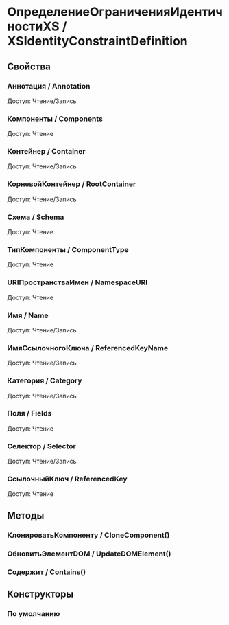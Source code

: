 
# ОпределениеОграниченияИдентичностиXS / XSIdentityConstraintDefinition
      

      
## Свойства
    
### Аннотация / Annotation
Доступ: Чтение/Запись
### Компоненты / Components
Доступ: Чтение
### Контейнер / Container
Доступ: Чтение/Запись
### КорневойКонтейнер / RootContainer
Доступ: Чтение/Запись
### Схема / Schema
Доступ: Чтение
### ТипКомпоненты / ComponentType
Доступ: Чтение
### URIПространстваИмен / NamespaceURI
Доступ: Чтение
### Имя / Name
Доступ: Чтение/Запись
### ИмяСсылочногоКлюча / ReferencedKeyName
Доступ: Чтение/Запись
### Категория / Category
Доступ: Чтение/Запись
### Поля / Fields
Доступ: Чтение
### Селектор / Selector
Доступ: Чтение/Запись
### СсылочныйКлюч / ReferencedKey
Доступ: Чтение
## Методы
    
### КлонироватьКомпоненту / CloneComponent()
    
### ОбновитьЭлементDOM / UpdateDOMElement()
    
### Содержит / Contains()
    
## Конструкторы

  
### По умолчанию
    